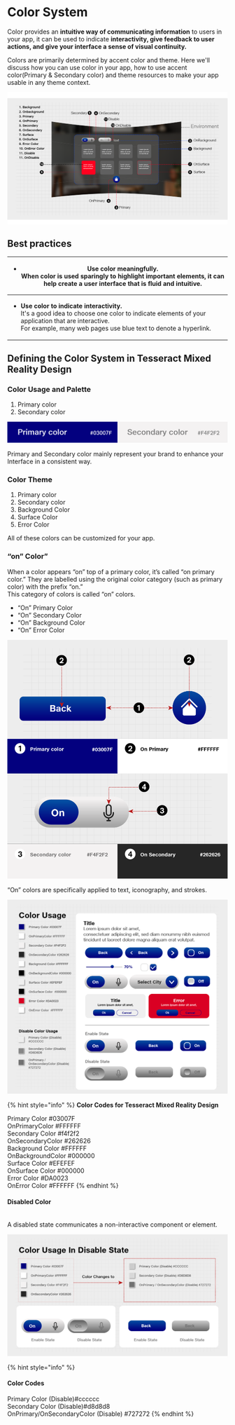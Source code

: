 # Color System

Color provides an **intuitive way of communicating information** to users in your app, it can be used to indicate **interactivity, give feedback to user actions, and give your interface a sense of visual continuity.**

Colors are primarily determined by accent color and theme. Here we'll discuss how you can use color in your app, how to use accent color(Primary & Secondary color) and theme resources to make your app usable in any theme context.

![](../../.gitbook/assets/87590044.png)

## Best practices

| <ul><li><strong>Use color meaningfully.</strong> <br>When color is used sparingly to highlight important elements, it can help create a user interface that is fluid and intuitive.</li></ul>                                                       |
| --------------------------------------------------------------------------------------------------------------------------------------------------------------------------------------------------------------------------------------------------- |
| <ul><li><strong>Use color to indicate interactivity.</strong> <br>It's a good idea to choose one color to indicate elements of your application that are interactive.<br>For example, many web pages use blue text to denote a hyperlink.</li></ul> |

## Defining the Color System in Tesseract Mixed Reality Design <a href="#colorsystem-definingthecolorsysteminjiosmixedrealitydesign" id="colorsystem-definingthecolorsysteminjiosmixedrealitydesign"></a>

### Color Usage and Palette

1. Primary color
2. Secondary color

![](../../.gitbook/assets/87557194.png)

Primary and Secondary color mainly represent your brand to enhance your Interface in a consistent way.

### Color Theme

1. Primary color
2. Secondary color
3. Background Color
4. Surface Color
5. Error Color

All of these colors can be customized for your app.

### “on” Color”

When a color appears “on” top of a primary color, it’s called “on primary color.” They are labelled using the original color category (such as primary color) with the prefix “on.”\
This category of colors is called “on” colors.

* “On” Primary Color
* “On” Secondary Color
* “On” Background Color
* “On” Error Color

![](../../.gitbook/assets/87622947.png)

“On” colors are specifically applied to text, iconography, and strokes.

![](../../.gitbook/assets/85721160.png)

{% hint style="info" %}
**Color Codes for Tesseract Mixed Reality Design**

Primary Color #03007F\
OnPrimaryColor #FFFFFF\
Secondary Color #f4f2f2\
OnSecondaryColor #262626\
Background Color #FFFFFF\
OnBackgroundColor #000000\
Surface Color #EFEFEF\
OnSurface Color #000000\
Error Color #DA0023\
OnError Color #FFFFFF
{% endhint %}

#### **Disabled Color**

\
A disabled state communicates a non-interactive component or element.

![](../../.gitbook/assets/85655643.png)

{% hint style="info" %}
#### Color Codes

Primary Color (Disable)#cccccc\
Secondary Color (Disable)#d8d8d8\
OnPrimary/OnSecondaryColor (Disable) #727272
{% endhint %}
